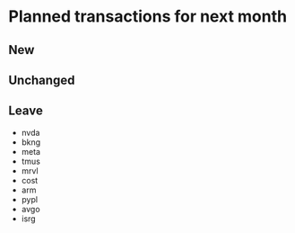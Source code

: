 # Planned transactions for next month

## New

## Unchanged

## Leave
- nvda
- bkng
- meta
- tmus
- mrvl
- cost
- arm
- pypl
- avgo
- isrg